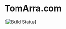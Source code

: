 # TomArra.com

[![Build Status](https://travis-ci.org/tomarra/tomarra.github.io.svg?branch=master)]

